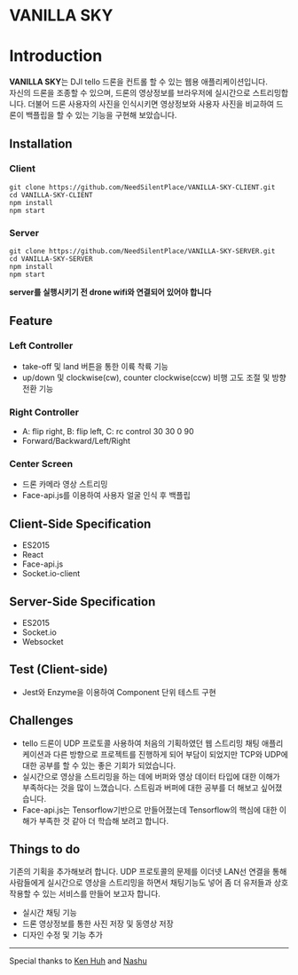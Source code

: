 # VANILLA SKY

# Introduction

**VANILLA SKY**는 DJI tello 드론을 컨트롤 할 수 있는 웹용 애플리케이션입니다. \
자신의 드론을 조종할 수 있으며, 드론의 영상정보를 브라우저에 실시간으로 스트리밍합니다. 더불어 드론 사용자의 사진을 인식시키면 영상정보와 사용자 사진을 비교하여 드론이 백플립을 할 수 있는 기능을 구현해 보았습니다.

## Installation

### Client

```
git clone https://github.com/NeedSilentPlace/VANILLA-SKY-CLIENT.git
cd VANILLA-SKY-CLIENT
npm install
npm start
```

### Server

```
git clone https://github.com/NeedSilentPlace/VANILLA-SKY-SERVER.git
cd VANILLA-SKY-SERVER
npm install
npm start
```

**server를 실행시키기 전 drone wifi와 연결되어 있어야 합니다**

## Feature

### Left Controller

- take-off 및 land 버튼을 통한 이륙 착륙 기능
- up/down 및 clockwise(cw), counter clockwise(ccw) 비행 고도 조절 및 방향 전환 기능

### Right Controller

- A: flip right, B: flip left, C: rc control 30 30 0 90
- Forward/Backward/Left/Right 

### Center Screen

- 드론 카메라 영상 스트리밍
- Face-api.js를 이용하여 사용자 얼굴 인식 후 백플립


## Client-Side Specification

- ES2015
- React
- Face-api.js
- Socket.io-client

## Server-Side Specification

- ES2015
- Socket.io
- Websocket

## Test (Client-side)

- Jest와 Enzyme을 이용하여 Component 단위 테스트 구현

## Challenges

- tello 드론이 UDP 프로토콜 사용하여 처음의 기획하였던 웹 스트리밍 채팅 애플리케이션과 다른 방향으로 프로젝트를 진행하게 되어 부담이 되었지만 TCP와 UDP에 대한 공부를 할 수 있는 좋은 기회가 되었습니다.
- 실시간으로 영상을 스트리밍을 하는 데에 버퍼와 영상 데이터 타입에 대한 이해가 부족하다는 것을 많이 느꼈습니다. 스트림과 버퍼에 대한 공부를 더 해보고 싶어졌습니다.
- Face-api.js는 Tensorflow기반으로 만들어졌는데 Tensorflow의 핵심에 대한 이해가 부족한 것 같아 더 학습해 보려고 합니다.

## Things to do

기존의 기획을 추가해보려 합니다. UDP 프로토콜의 문제를 이더넷 LAN선 연결을 통해 사람들에게 실시간으로 영상을 스트리밍을 하면서 채팅기능도 넣어 좀 더 유저들과 상호작용할 수 있는 서비스를 만들어 보고자 합니다.

- 실시간 채팅 기능
- 드론 영상정보를 통한 사진 저장 및 동영상 저장
- 디자인 수정 및 기능 추가

---
Special thanks to [Ken Huh](https://github.com/Ken123777)
and [Nashu](https://github.com/Choinashil)
